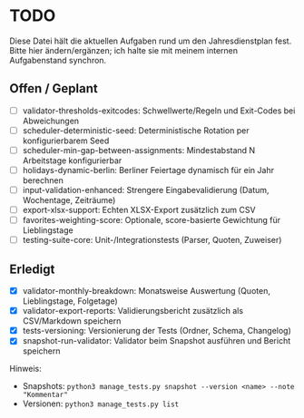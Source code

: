 # TODO

Diese Datei hält die aktuellen Aufgaben rund um den Jahresdienstplan fest. Bitte hier ändern/ergänzen; ich halte sie mit meinem internen Aufgabenstand synchron.

## Offen / Geplant
- [ ] validator-thresholds-exitcodes: Schwellwerte/Regeln und Exit-Codes bei Abweichungen
- [ ] scheduler-deterministic-seed: Deterministische Rotation per konfigurierbarem Seed
- [ ] scheduler-min-gap-between-assignments: Mindestabstand N Arbeitstage konfigurierbar
- [ ] holidays-dynamic-berlin: Berliner Feiertage dynamisch für ein Jahr berechnen
- [ ] input-validation-enhanced: Strengere Eingabevalidierung (Datum, Wochentage, Zeiträume)
- [ ] export-xlsx-support: Echten XLSX-Export zusätzlich zum CSV
- [ ] favorites-weighting-score: Optionale, score-basierte Gewichtung für Lieblingstage
- [ ] testing-suite-core: Unit-/Integrationstests (Parser, Quoten, Zuweiser)

## Erledigt
- [x] validator-monthly-breakdown: Monatsweise Auswertung (Quoten, Lieblingstage, Folgetage)
- [x] validator-export-reports: Validierungsbericht zusätzlich als CSV/Markdown speichern
- [x] tests-versioning: Versionierung der Tests (Ordner, Schema, Changelog)
- [x] snapshot-run-validator: Validator beim Snapshot ausführen und Bericht speichern

Hinweis:
- Snapshots: `python3 manage_tests.py snapshot --version <name> --note "Kommentar"`
- Versionen: `python3 manage_tests.py list`
